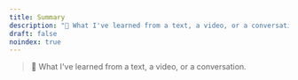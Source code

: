 ```yaml
---
title: Summary
description: "📝 What I've learned from a text, a video, or a conversation."
draft: false
noindex: true
---
```


> 📝 What I've learned from a text, a video, or a conversation.
